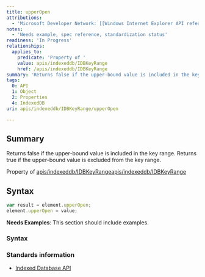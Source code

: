 ```yaml
---
title: upperOpen
attributions:
  - 'Microsoft Developer Network: [[Windows Internet Explorer API reference](http://msdn.microsoft.com/en-us/library/ie/hh828809%28v=vs.85%29.aspx) Article]'
notes:
  - 'Needs example, spec reference, standardization status'
readiness: 'In Progress'
relationships:
  applies_to:
    predicate: 'Property of '
    value: apis/indexeddb/IDBKeyRange
    href: /apis/indexeddb/IDBKeyRange
summary: 'Returns false if the upper-bound value is included in the key range. Returns true if the upper-bound value is excluded from the key range.'
tags:
  0: API
  1: Object
  2: Properties
  4: IndexedDB
uri: apis/indexeddb/IDBKeyRange/upperOpen

---
```

## Summary

Returns false if the upper-bound value is included in the key range. Returns true if the upper-bound value is excluded from the key range.

Property of [apis/indexeddb/IDBKeyRange](/apis/indexeddb/IDBKeyRange)[apis/indexeddb/IDBKeyRange](/apis/indexeddb/IDBKeyRange)

## Syntax

``` js
var result = element.upperOpen;
element.upperOpen = value;
```

**Needs Examples**: This section should include examples.

### Syntax

### Standards information

-   [Indexed Database API](http://go.microsoft.com/fwlink/p/?LinkId=224519)
